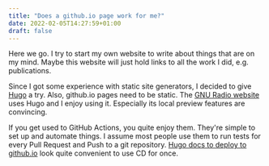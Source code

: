 ```yaml
---
title: "Does a github.io page work for me?"
date: 2022-02-05T14:27:59+01:00
draft: false
---
```


Here we go. I try to start my own website to write about things that are on my mind. Maybe this website will just hold links to all the work I did, e.g. publications.


Since I got some experience with static site generators, I decided to give [Hugo](https://gohugo.io/) a try. Also, github.io pages need to be static. The [GNU Radio website](https://gnuradio.org) uses Hugo and I enjoy using it. Especially its local preview features are convincing.

If you get used to GitHub Actions, you quite enjoy them. They're simple to set up and automate things. I assume most people use them to run tests for every Pull Request and Push to a git repository. [Hugo docs to deploy to github.io](https://gohugo.io/hosting-and-deployment/hosting-on-github/) look quite convenient to use CD for once.
